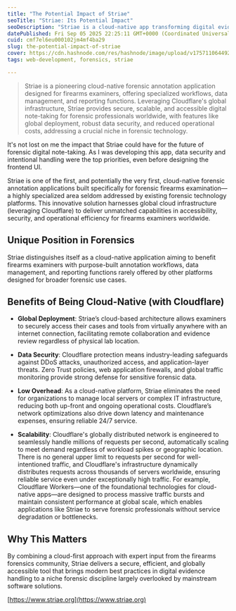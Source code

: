 ```yaml
---
title: "The Potential Impact of Striae"
seoTitle: "Striae: Its Potential Impact"
seoDescription: "Striae is a cloud-native app transforming digital evidence handling for firearms examiners, offering improved security, accessibility, and efficiency"
datePublished: Fri Sep 05 2025 22:25:11 GMT+0000 (Coordinated Universal Time)
cuid: cmf7el6eu000102jm4mf4ba29
slug: the-potential-impact-of-striae
cover: https://cdn.hashnode.com/res/hashnode/image/upload/v1757110644921/ca124e13-54d4-4699-9ad6-538b01251815.png
tags: web-development, forensics, striae

---
```


> Striae is a pioneering cloud-native forensic annotation application designed for firearms examiners, offering specialized workflows, data management, and reporting functions. Leveraging Cloudflare's global infrastructure, Striae provides secure, scalable, and accessible digital note-taking for forensic professionals worldwide, with features like global deployment, robust data security, and reduced operational costs, addressing a crucial niche in forensic technology.

It's not lost on me the impact that Striae could have for the future of forensic digital note-taking. As I was developing this app, data security and intentional handling were the top priorities, even before designing the frontend UI.

Striae is one of the first, and potentially the very first, cloud-native forensic annotation applications built specifically for forensic firearms examination—a highly specialized area seldom addressed by existing forensic technology platforms. This innovative solution harnesses global cloud infrastructure (leveraging Cloudflare) to deliver unmatched capabilities in accessibility, security, and operational efficiency for firearms examiners worldwide.

## **Unique Position in Forensics**

Striae distinguishes itself as a cloud-native application aiming to benefit firearms examiners with purpose-built annotation workflows, data management, and reporting functions rarely offered by other platforms designed for broader forensic use cases.

## Benefits of Being Cloud-Native (with Cloudflare)

* **Global Deployment**: Striae’s cloud-based architecture allows examiners to securely access their cases and tools from virtually anywhere with an internet connection, facilitating remote collaboration and evidence review regardless of physical lab location.
    
* **Data Security**: Cloudflare protection means industry-leading safeguards against DDoS attacks, unauthorized access, and application-layer threats. Zero Trust policies, web application firewalls, and global traffic monitoring provide strong defense for sensitive forensic data.
    
* **Low Overhead**: As a cloud-native platform, Striae eliminates the need for organizations to manage local servers or complex IT infrastructure, reducing both up-front and ongoing operational costs. Cloudflare’s network optimizations also drive down latency and maintenance expenses, ensuring reliable 24/7 service.
    
* **Scalability**: Cloudflare's globally distributed network is engineered to seamlessly handle millions of requests per second, automatically scaling to meet demand regardless of workload spikes or geographic location. There is no general upper limit to requests per second for well-intentioned traffic, and Cloudflare's infrastructure dynamically distributes requests across thousands of servers worldwide, ensuring reliable service even under exceptionally high traffic. For example, Cloudflare Workers—one of the foundational technologies for cloud-native apps—are designed to process massive traffic bursts and maintain consistent performance at global scale, which enables applications like Striae to serve forensic professionals without service degradation or bottlenecks.
    

## Why This Matters

By combining a cloud-first approach with expert input from the firearms forensics community, Striae delivers a secure, efficient, and globally accessible tool that brings modern best practices in digital evidence handling to a niche forensic discipline largely overlooked by mainstream software solutions.

[https://www.striae.org](https://www.striae.org)